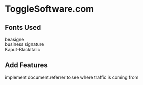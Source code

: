# ToggleSoftware.com  

## Fonts Used  
beasigne  
business signature  
Kaput-BlackItalic  

## Add Features
implement document.referrer to see where traffic is coming from  